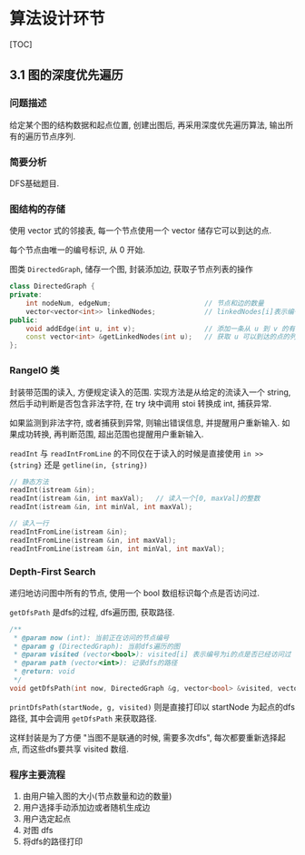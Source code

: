 # 算法设计环节

[TOC]

## 3.1 图的深度优先遍历

### 问题描述

给定某个图的结构数据和起点位置, 创建出图后, 再采用深度优先遍历算法, 输出所有的遍历节点序列.

### 简要分析

DFS基础题目. 

### 图结构的存储

使用 vector 式的邻接表, 每一个节点使用一个 vector 储存它可以到达的点.

每个节点由唯一的编号标识, 从 0 开始.

图类 `DirectedGraph`, 储存一个图, 封装添加边, 获取子节点列表的操作

```C++
class DirectedGraph {
private:
    int nodeNum, edgeNum;                       // 节点和边的数量
    vector<vector<int>> linkedNodes;            // linkedNodes[i]表示编号为i点节点可以到达的点
public:
    void addEdge(int u, int v);                 // 添加一条从 u 到 v 的有向边   
    const vector<int> &getLinkedNodes(int u);   // 获取 u 可以到达的点的列表
};
```

### RangeIO 类

封装带范围的读入, 方便规定读入的范围. 实现方法是从给定的流读入一个 string, 然后手动判断是否包含非法字符, 在 try 块中调用 stoi 转换成 int, 捕获异常.

如果监测到非法字符, 或者捕获到异常, 则输出错误信息, 并提醒用户重新输入. 如果成功转换, 再判断范围, 超出范围也提醒用户重新输入.

`readInt` 与 `readIntFromLine` 的不同仅在于读入的时候是直接使用 `in >> {string}` 还是 `getline(in, {string})`

```C++
// 静态方法
readInt(istream &in);
readInt(istream &in, int maxVal);   // 读入一个[0, maxVal]的整数
readInt(istream &in, int minVal, int maxVal);

// 读入一行
readIntFromLine(istream &in);
readIntFromLine(istream &in, int maxVal);
readIntFromLine(istream &in, int minVal, int maxVal);
```

### Depth-First Search

递归地访问图中所有的节点, 使用一个 bool 数组标识每个点是否访问过. 

`getDfsPath` 是dfs的过程, dfs遍历图, 获取路径.

```C++
/**
 * @param now (int): 当前正在访问的节点编号
 * @param g (DirectedGraph): 当前dfs遍历的图
 * @param visited (vector<bool>): visited[i] 表示编号为i的点是否已经访问过
 * @param path (vector<int>): 记录dfs的路径
 * @return: void
 */
void getDfsPath(int now, DirectedGraph &g, vector<bool> &visited, vector<int> &path);
```

`printDfsPath(startNode, g, visited)` 则是直接打印以 startNode 为起点的dfs路径, 其中会调用 `getDfsPath` 来获取路径. 

这样封装是为了方便 "当图不是联通的时候, 需要多次dfs", 每次都要重新选择起点, 而这些dfs要共享 visited 数组.


### 程序主要流程

1. 由用户输入图的大小(节点数量和边的数量)
2. 用户选择手动添加边或者随机生成边
3. 用户选定起点
4. 对图 dfs
5. 将dfs的路径打印